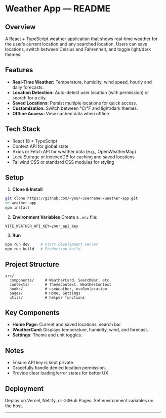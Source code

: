 # Weather App — README

## Overview

A React + TypeScript weather application that shows real-time weather for the user’s current location and any searched location. Users can save locations, switch between Celsius and Fahrenheit, and toggle light/dark themes.

## Features

* **Real-Time Weather:** Temperature, humidity, wind speed, hourly and daily forecasts.
* **Location Detection:** Auto-detect user location (with permission) or search for a city.
* **Saved Locations:** Persist multiple locations for quick access.
* **Customization:** Switch between °C/°F and light/dark themes.
* **Offline Access:** View cached data when offline.

## Tech Stack

* React 18 + TypeScript
* Context API for global state
* Axios or Fetch API for weather data (e.g., OpenWeatherMap)
* LocalStorage or IndexedDB for caching and saved locations
* Tailwind CSS or standard CSS modules for styling

## Setup

1. **Clone & Install**

```bash
git clone https://github.com/<your-username>/weather-app.git
cd weather-app
npm install
```

2. **Environment Variables**
   Create a `.env` file:

```
VITE_WEATHER_API_KEY=your_api_key
```

3. **Run**

```bash
npm run dev     # Start development server
npm run build   # Production build
```

## Project Structure

```
src/
  components/     # WeatherCard, SearchBar, etc.
  contexts/       # ThemeContext, WeatherContext
  hooks/          # useWeather, useGeolocation
  pages/          # Home, Settings
  utils/          # helper functions
```

## Key Components

* **Home Page:** Current and saved locations, search bar.
* **WeatherCard:** Displays temperature, humidity, wind, and forecast.
* **Settings:** Theme and unit toggles.

## Notes

* Ensure API key is kept private.
* Gracefully handle denied location permission.
* Provide clear loading/error states for better UX.

## Deployment

Deploy on Vercel, Netlify, or GitHub Pages. Set environment variables on the host.

---



